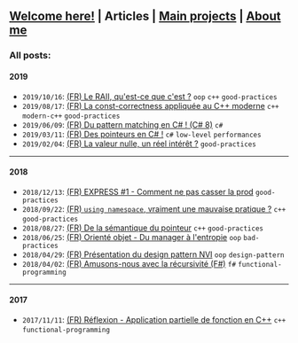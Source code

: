 ## [Welcome here!](index.md) | Articles | [Main projects](projects.md) | [About me](about.md)

### All posts:

#### 2019
- `2019/10/16`: [(FR) Le RAII, qu'est-ce que c'est ?](articles/fr/2019/raii.md) `oop` `c++` `good-practices`
- `2019/08/17`: [(FR) La const-correctness appliquée au C++ moderne](articles/fr/2019/constexpr.md) `c++` `modern-c++` `good-practices`
- `2019/06/09`: [(FR) Du pattern matching en C# ! (C# 8)](articles/fr/2019/pattern_matching_csharp.md) `c#`
- `2019/03/11`: [(FR) Des pointeurs en C# !](articles/fr/2019/pointeurs_csharp.md) `c#` `low-level` `performances`
- `2019/02/04`: [(FR) La valeur nulle, un réel intérêt ?](articles/fr/2019/la_valeur_nulle.md) `good-practices`

---
#### 2018
- `2018/12/13`: [(FR) EXPRESS #1 - Comment ne pas casser la prod](articles/fr/2018/express1_script_prod.md) `good-practices`
- `2018/09/22`: [(FR) `using namespace`, vraiment une mauvaise pratique ?](articles/fr/2018/using_namespace.md) `c++` `good-practices`
- `2018/08/27`: [(FR) De la sémantique du pointeur](articles/fr/2018/semantique_pointeur.md) `c++` `good-practices`
- `2018/06/25`: [(FR) Orienté objet - Du manager à l'entropie](articles/fr/2018/manager.md) `oop` `bad-practices`
- `2018/04/29`: [(FR) Présentation du design pattern NVI](articles/fr/2018/nvi.md) `oop` `design-pattern`
- `2018/04/02`: [(FR) Amusons-nous avec la récursivité (F#)](articles/fr/2018/recursivite.md) `f#` `functional-programming`

---
#### 2017
- `2017/11/11`: [(FR) Réflexion - Application partielle de fonction en C++](articles/fr/2017/curryfication_cpp.md) `c++` `functional-programming`
